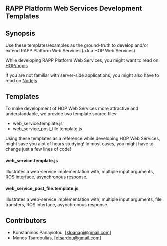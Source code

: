 RAPP Platform Web Services Development Templates
-------------------------------------

## Synopsis

Use these templates/examples as the ground-truth to develop and/or extend RAPP Platform Web Services (a.k.a HOP Web Services).

While developing RAPP Platform Web Services, you might want to read on [HOP/hopjs](https://github.com/manuel-serrano/hop)

If you are not familiar with server-side applications, you might also have to read on [Nodejs](https://nodejs.org/en/)


## Templates

To make development of HOP Web Services more attractive and understandable, we provide two template source files:

- web_service.template.js
- web_service_post_file.template.js

Using these templates as a reference while developing HOP Web Services, might save you alot of hours studying!
In most cases, you might have to change just a few lines of code!

#### web_service.template.js

Illustrates a web-service implementation with, multiple input arguments, ROS interface, asynchronous response.


#### web_service_post_file.template.js

Illustrates a web-service implementation with, multiple input arguments, file transfers, ROS interface, asynchronous response.


## Contributors

- Konstaninos Panayiotou, [klpanagi@gmail.com]
- Manos Tsardoulias, [etsardou@gmail.com]
